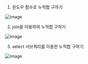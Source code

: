 1. 윈도우 함수로 누적합 구하기

![image](https://user-images.githubusercontent.com/108928206/187911190-eb4f43e4-50ea-41ac-9723-361c53f8f8df.png)

2. join을 이용하여 누적합 구하기

![image](https://user-images.githubusercontent.com/108928206/187911227-8430e6df-b1aa-430a-a1d1-33b9d2e3ff18.png)

3. select 서브쿼리를 이용한 누적합 구하기

![image](https://user-images.githubusercontent.com/108928206/187911271-4b48c660-272a-4156-8c06-88f1ae4dfdf9.png)
